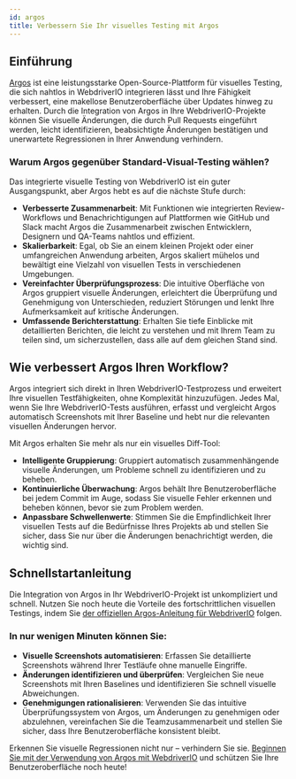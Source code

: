 ```yaml
---
id: argos
title: Verbessern Sie Ihr visuelles Testing mit Argos
---
```


## Einführung

[Argos](https://argos-ci.com/?utm_source=webdriverio\&utm_medium=partnered\&utm_campaign=documentation) ist eine leistungsstarke Open-Source-Plattform für visuelles Testing, die sich nahtlos in WebdriverIO integrieren lässt und Ihre Fähigkeit verbessert, eine makellose Benutzeroberfläche über Updates hinweg zu erhalten. Durch die Integration von Argos in Ihre WebdriverIO-Projekte können Sie visuelle Änderungen, die durch Pull Requests eingeführt werden, leicht identifizieren, beabsichtigte Änderungen bestätigen und unerwartete Regressionen in Ihrer Anwendung verhindern.

### Warum Argos gegenüber Standard-Visual-Testing wählen?

Das integrierte visuelle Testing von WebdriverIO ist ein guter Ausgangspunkt, aber Argos hebt es auf die nächste Stufe durch:

- **Verbesserte Zusammenarbeit**: Mit Funktionen wie integrierten Review-Workflows und Benachrichtigungen auf Plattformen wie GitHub und Slack macht Argos die Zusammenarbeit zwischen Entwicklern, Designern und QA-Teams nahtlos und effizient.
- **Skalierbarkeit**: Egal, ob Sie an einem kleinen Projekt oder einer umfangreichen Anwendung arbeiten, Argos skaliert mühelos und bewältigt eine Vielzahl von visuellen Tests in verschiedenen Umgebungen.
- **Vereinfachter Überprüfungsprozess**: Die intuitive Oberfläche von Argos gruppiert visuelle Änderungen, erleichtert die Überprüfung und Genehmigung von Unterschieden, reduziert Störungen und lenkt Ihre Aufmerksamkeit auf kritische Änderungen.
- **Umfassende Berichterstattung**: Erhalten Sie tiefe Einblicke mit detaillierten Berichten, die leicht zu verstehen und mit Ihrem Team zu teilen sind, um sicherzustellen, dass alle auf dem gleichen Stand sind.

## Wie verbessert Argos Ihren Workflow?

Argos integriert sich direkt in Ihren WebdriverIO-Testprozess und erweitert Ihre visuellen Testfähigkeiten, ohne Komplexität hinzuzufügen. Jedes Mal, wenn Sie Ihre WebdriverIO-Tests ausführen, erfasst und vergleicht Argos automatisch Screenshots mit Ihrer Baseline und hebt nur die relevanten visuellen Änderungen hervor.

Mit Argos erhalten Sie mehr als nur ein visuelles Diff-Tool:

- **Intelligente Gruppierung**: Gruppiert automatisch zusammenhängende visuelle Änderungen, um Probleme schnell zu identifizieren und zu beheben.
- **Kontinuierliche Überwachung**: Argos behält Ihre Benutzeroberfläche bei jedem Commit im Auge, sodass Sie visuelle Fehler erkennen und beheben können, bevor sie zum Problem werden.
- **Anpassbare Schwellenwerte**: Stimmen Sie die Empfindlichkeit Ihrer visuellen Tests auf die Bedürfnisse Ihres Projekts ab und stellen Sie sicher, dass Sie nur über die Änderungen benachrichtigt werden, die wichtig sind.

## Schnellstartanleitung

Die Integration von Argos in Ihr WebdriverIO-Projekt ist unkompliziert und schnell. Nutzen Sie noch heute die Vorteile des fortschrittlichen visuellen Testings, indem Sie [der offiziellen Argos-Anleitung für WebdriverIO](https://argos-ci.com/docs/quickstart/webdriverio?utm_source=webdriverio\&utm_medium=partnered\&utm_campaign=documentation) folgen.

### In nur wenigen Minuten können Sie:

- **Visuelle Screenshots automatisieren**: Erfassen Sie detaillierte Screenshots während Ihrer Testläufe ohne manuelle Eingriffe.
- **Änderungen identifizieren und überprüfen**: Vergleichen Sie neue Screenshots mit Ihren Baselines und identifizieren Sie schnell visuelle Abweichungen.
- **Genehmigungen rationalisieren**: Verwenden Sie das intuitive Überprüfungssystem von Argos, um Änderungen zu genehmigen oder abzulehnen, vereinfachen Sie die Teamzusammenarbeit und stellen Sie sicher, dass Ihre Benutzeroberfläche konsistent bleibt.

Erkennen Sie visuelle Regressionen nicht nur – verhindern Sie sie. [Beginnen Sie mit der Verwendung von Argos mit WebdriverIO](https://argos-ci.com/?utm_source=webdriverio\&utm_medium=partnered\&utm_campaign=documentation) und schützen Sie Ihre Benutzeroberfläche noch heute!
